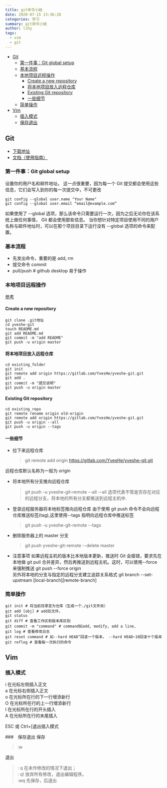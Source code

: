 ```yaml
---
title: git命令小结
date: 2020-07-15 13:36:28
categories: 学习
summary: git命令小结
author: lihy
tags: 
  - vim
  - git
---
```


<!-- TOC -->

- [Git](#git)
    - [第一件事：Git global setup](#第一件事git-global-setup)
    - [基本流程](#基本流程)
    - [本地项目远程操作](#本地项目远程操作)
        - [Create a new repository](#create-a-new-repository)
        - [将本地项目放入远程仓库](#将本地项目放入远程仓库)
        - [Existing Git repository](#existing-git-repository)
        - [一些细节](#一些细节)
    - [简单操作](#简单操作)
- [Vim](#vim)
    - [插入模式](#插入模式)
    - [保存退出](#保存退出)

<!-- /TOC -->

## Git

- [下载地址](https://git-scm.com/)
- [文档（使用指南）](https://git-scm.com/book/en/v2)

### 第一件事：Git global setup

设置你的用户名和邮件地址。 这一点很重要，因为每一个 Git 提交都会使用这些信息，它们会写入到你的每一次提交中，不可更改

    git config --global user.name "Your Name"
    git config --global user.email “email@example.com”

如果使用了 --global 选项，那么该命令只需要运行一次，因为之后无论你在该系统上做任何事情， Git 都会使用那些信息。 当你想针对特定项目使用不同的用户名称与邮件地址时，可以在那个项目目录下运行没有 --global 选项的命令来配置。

### 基本流程

- 先发出命令，重要的是 add, rm
- 提交命令 commit
- pull/push # github desktop 易于操作

### 本地项目远程操作

[参考](https://blog.csdn.net/u011479200/article/details/81230083)

#### Create a new repository

    git clone .git地址
    cd yveshe-git
    touch README.md
    git add README.md
    git commit -m "add README"
    git push -u origin master

#### 将本地项目放入远程仓库

    cd existing_folder
    git init
    git remote add origin https://gitlab.com/YvesHe/yveshe-git.git
    git add .
    git commit -m "提交说明"
    git push -u origin master

#### Existing Git repository

    cd existing_repo
    git remote rename origin old-origin
    git remote add origin https://gitlab.com/YvesHe/yveshe-git.git
    git push -u origin --all
    git push -u origin --tags

#### 一些细节

- 拉下来远程仓库
  > git remote add origin https://gitlab.com/YvesHe/yveshe-git.git

远程仓库默认名称为一般为 origin

- 将本地所有分支推向远程仓库
  > git push -u yveshe-git-remote --all
  > --all 选项代表不管是否存在对应的远程分支，将本地的所有分支都推送到远程主机中.
- 登录远程服务器将本地标签推向远程仓库
  由于使用 git push 命令不会向远程仓库推送标签(tag),这里使用--tags 指明向远程仓库中推送标签

  > git push -u yveshe-git-remote --tags

- 删除服务器上的 master 分支

  > git push yveshe-git-remote --delete master

- 注意事项
  如果远程主机的版本比本地版本更新，推送时 Git 会报错，要求先在本地做 git pull 合并差异，然后再推送到远程主机。这时，可以使用--force 来强制推送 git push --force origin  
  另外将本地的分支与指定的远程分支建立追踪关系格式 git branch --set-upstream [local-branch][remote-branch]

### 简单操作

    git init # 将当前目录变为仓库（生成一个./git文件夹）
    git add [obj] # add后文件，
    git status
    git diff # 查看工作区和版本库区别
    git commit -m "command" # command如add, modify, add a line,
    git log # 查看修改日志
    git reset command # 如--hard HEAD^回滚一个版本， --hard HEAD~10回滚十个版本
    git reflog # 查看每一次执行的命令

## Vim

### 插入模式

i 在光标左侧插入正文  
a 在光标右侧插入正文  
o 在光标所在行的下一行增添新行  
O 在光标所在行的上一行增添新行  
I 在光标所在行的开头插入  
A 在光标所在行的末尾插入

ESC 或 Ctrl+[退出插入模式

###　保存退出
保存

> :w

退出

> : q 在未作修改的情况下退出；  
> : q! 放弃所有修改，退出编辑程序。  
> :wq 先保存，后退出
